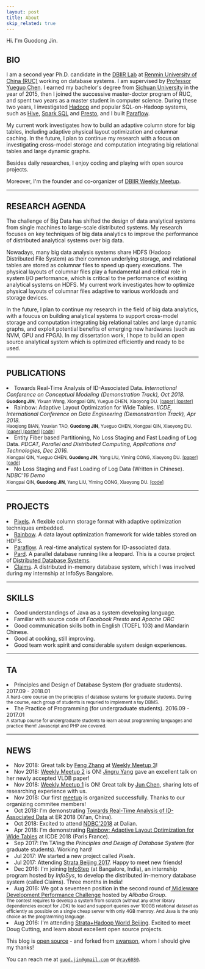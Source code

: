 ```yaml
---
layout: post
title: About
skip_related: true
---
```


Hi. I'm Guodong Jin.

## BIO

I am a second year Ph.D. candidate in the <a href="http://iir.ruc.edu.cn">DBIIR Lab</a> at <a href="http://www.ruc.edu.cn">Renmin University of China (RUC)</a> working on database systems. I am supervised by <a href="http://iir.ruc.edu.cn/~ygchen/"> Professor Yueguo Chen</a>. I earned my bachelor's degree from <a href="http://www.scu.edu.cn">Sichuan University</a> in the year of 2015, then I joined the successive master-doctor program of RUC, and spent two years as a master student in computer science. During these two years, I investigated <a href="http://hadoop.apache.org">Hadoop</a> and popular SQL-on-Hadoop systems, such as <a href="http://hive.apache.org">Hive</a>, <a href="http://spark.apache.org">Spark SQL</a> and <a href="http://prestodb.io">Presto</a>, and I built <a href="http://github.com/dbiir/paraflow">Paraflow</a>.

My current work investigates how to build an adaptive column store for big tables, including adaptive physical layout optimization and columnar caching. In the future, I plan to continue my research with a focus on investigating cross-model storage and computation integrating big relational tables and large dynamic graphs.

Besides daily researches, I enjoy coding and playing with open source projects.

Moreover, I'm the founder and co-organizer of <a href="https://dbiir.github.io/meetup">DBIIR Weekly Meetup</a>.

<hr/>

## RESEARCH AGENDA

The challenge of Big Data has shifted the design of data analytical systems from single machines to large-scale distributed systems.
My research focuses on key techniques of big data analytics to improve the performance of distributed analytical systems over big data.

Nowadays, many big data analysis systems share HDFS (Hadoop Distributed File System) as their common underlying storage, and relational tables are stored as columnar files to speed up query executions. The physical layouts of columnar files play a fundamental and critical role in system I/O performance, which is critical to the performance of existing analytical systems on HDFS. My current work investigates how to optimize physical layouts of columnar files adaptive to various workloads and storage devices.

In the future, I plan to continue my research in the field of big data analytics, with a foucus on building analytical systems to support cross-model storage and computation integrating big relational tables and large dynamic graphs, and exploit potential benefits of emerging new hardwares (such as NVM, GPU and FPGA). In my dissertation work, I hope to build an open source analytical system which is optimized efficiently and ready to be used.

<hr/>

## PUBLICATIONS

<li>Towards Real-Time Analysis of ID-Associated Data. <i>International Conference on Conceptual Modeling (Demonstration Track), Oct 2018.</i></li>
<small><b>Guodong JIN</b>, Yixuan Wang, Xiongpai QIN, Yueguo CHEN, Xiaoyong DU.</small>
<small><a href="./paper/paraflow-er-2018.pdf">[paper] </a><a href="./paper/paraflow-er-poster.pdf">[poster]</a></small>

<li>Rainbow: Adaptive Layout Optimization for Wide Tables. <i>IICDE, International Conference on Data Engineering (Demonstrantion Track), Apr 2018.</i></li>
<small>Haoqiong BIAN, Youxian TAO, <b>Guodong JIN</b>, Yueguo CHEN, Xiongpai QIN, Xiaoyong DU.</small>
<small><a href="./paper/rainbow-icde-2018.pdf">[paper] </a><a href="./paper/rainbow-icde-poster.pdf">[poster]</a> <a href="http://github.com/dbiir/rainbow">[code]</a></small>

<li>Entity Fiber based Partitioning, No Loss Staging and Fast Loading of Log Data. <i>PDCAT, Parallel and Distributed Computing, Applications and Technologies, Dec 2016.</i></li>
<small>Xiongpai QIN, Yueguo CHEN, <b>Guodong JIN</b>, Yang LIU, Yiming CONG, Xiaoyong DU.</small>
<small><a href="./paper/paraflow-pdcat-2016.pdf">[paper]</a> <a href="http://github.com/dbiir/paraflow">[code]</a></small>

<li>No Loss Staging and Fast Loading of Log Data (Written in Chinese).  <i>NDBC'16 Demo</i></li>
<small>Xiongpai QIN, <b>Guodong JIN</b>, Yang LIU, Yiming CONG, Xiaoyong DU.</small>
<small><a href="http://github.com/dbiir/paraflow">[code]</a></small>

<hr/>

## PROJECTS

<li><a href="#">Pixels</a>. A flexible column storage format with adaptive optimization techniques embedded.</li>
<li><a href="https://github.com/dbiir/rainbow">Rainbow</a>. A data layout optimization framework for wide tables stored on HDFS.</li>
<li><a href="https://github.com/dbiir/paraflow">Paraflow</a>. A real-time analytical system for ID-associated data.</li>
<li><a href="https://github.com/dbiir/pard">Pard</a>. A parallel database running like a leopard. This is a course project of <a href="https://github.com/fanju1984/ddb/tree/master/Fall%202017">Distributed Database Systems</a>.</li>
<li><a href="#">Claims</a>. A distributed in-memory database system, which I was involved during my internship at InfoSys Bangalore.</li>

<hr/>

## SKILLS

<li>Good understandings of Java as a system developing language.</li>
<li>Familiar with source code of <i>Facebook Presto</i> and <i>Apache ORC</i></li>
<li>Good communication skills both in English (TOEFL 103) and Mandarin Chinese.</li>
<li>Good at cooking, still improving.</li>
<li>Good team work spirit and considerable system design experiences.</li>

<hr/>

## TA

<li>Principles and Design of Database System (for graduate students). 2017.09 - 2018.01</li>
<small>A hard-core course on the principles of database systems for graduate students. During the course, each group of students is requried to implement a toy DBMS.</small>
<li>The Practice of Programming (for undergraduate students). 2016.09 - 2017.01</li>
<small>A startup course for undergraduate students to learn about programming languages and practice them! Javascript and PHP are covered.</small>

<hr/>

## NEWS

<li>Nov 2018: Great talk by <a href="http://iir.ruc.edu.cn/~zhangf/">Feng Zhang</a> at <a href="https://dbiir.github.io/meetup/meetup/2018/11/22/weekly-meetup.html">Weekly Meetup 3</a>!</li>
<li>Nov 2018: <a href="https://dbiir.github.io/meetup/meetup/2018/11/15/weekly-meetup.html">Weekly Meetup 2</a> is ON! <a href="http://iir.ruc.edu.cn/~yangjr/">Jingru Yang</a> gave an excellent talk on her newly accepted VLDB paper!</li>
<li>Nov 2018: <a href="https://dbiir.github.io/meetup/meetup/2018/11/08/weekly-meetup.html">Weekly Meetup 1</a> is ON! Great talk by <a href="http://iir.ruc.edu.cn/~chenj/index.html">Jun Chen</a>, sharing lots of researching experience with us.</li>
<li>Nov 2018: Our first <a href="https://dbiir.github.io/meetup/meetup/2018/11/01/weekly-meetup.html">meetup</a> is organized successfully. Thanks to our organizing commitee members!</li>
<li>Oct 2018: I'm demonstrating <a href="./paper/paraflow-er-2018.pdf">Towards Real-Time Analysis of ID-Associated Data</a> at ER 2018 (Xi'an, China).</li>
<li>Oct 2018: Excited to attend <a href="http://ndbc2018.dlmu.edu.cn">NDBC'2018</a> at Dalian.</li>
<li>Apr 2018: I'm demonstrating <a href="./paper/rainbow-icde-2018.pdf">Rainbow: Adaptive Layout Optimization for Wide Tables</a> at ICDE 2018 (Paris France).</li>
<li>Sep 2017: I'm TA'ing the <i>Principles and Design of Database System</i> (for graduate students). Working hard!</li>
<li>Jul 2017: We started a new project called <i>Pixels</i>.</li>
<li>Jul 2017: Attending <a href="https://strata.oreilly.com.cn/strata-cn?locale=en">Strata Beijing 2017</a>. Happy to meet new friends!</li>
<li>Dec 2016: I'm joining <a href="https://www.infosys.com/instep/default.asp">InfoStep</a> (at Bangalore, India), an internship program hosted by <i>InfoSys</i>, to develop the distributed in-memory database system (called Claims). Three months in India!</li>
<li>Aug 2016: We got a seventeen position in the second round of<a href="https://tianchi.shuju.aliyun.com/programming/introduction.htm?spm=5176.100066.333.3.Qtkjcf&raceId=231533"> Midleware Development Performance Challenge</a> hosted by<i>  Alibaba Group</i>.</li>
<small>The contest requires to develop a system from scratch (without any other library dependencies except for JDK) to load and support queries over 100GB relational dataset as efficiently as possible on a single cheap server with only 4GB memroy. And Java is the only choice as the programming language.</small>
<li>Aug 2016: I'm attending <a href="https://strata.oreilly.com.cn/hadoop-big-data-cn?locale=en">Strata+Hadoop World Beijing</a>. Excited to meet Doug Cutting, and learn about excellent open source projects.</li>

This blog is [open source][os] - and forked from [swanson][sw], whom I should give my thanks!

You can reach me at [`guod.jin@gmail.com`][email] or [`@ray6080`][twitter].

[email]: mailto:guod.jin@gmail.com
[twitter]: https://twitter.com/ray6080
[os]: https://github.com/ray6080/ray6080.github.io
[sw]: https://github.com/swanson/swanson.github.com
[rim]: http://store.steampowered.com/app/294100/
[civ]: http://store.steampowered.com/app/8930/